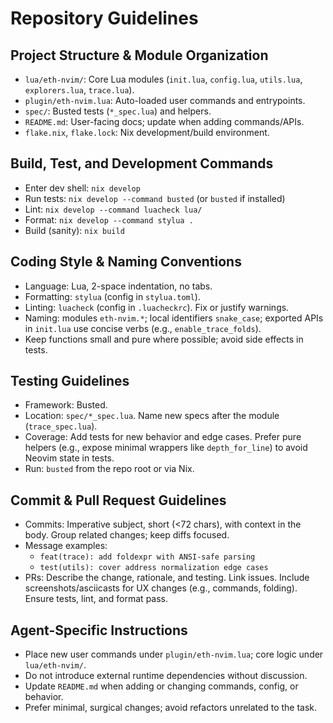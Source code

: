 # Repository Guidelines

## Project Structure & Module Organization
- `lua/eth-nvim/`: Core Lua modules (`init.lua`, `config.lua`, `utils.lua`, `explorers.lua`, `trace.lua`).
- `plugin/eth-nvim.lua`: Auto-loaded user commands and entrypoints.
- `spec/`: Busted tests (`*_spec.lua`) and helpers.
- `README.md`: User-facing docs; update when adding commands/APIs.
- `flake.nix`, `flake.lock`: Nix development/build environment.

## Build, Test, and Development Commands
- Enter dev shell: `nix develop`
- Run tests: `nix develop --command busted` (or `busted` if installed)
- Lint: `nix develop --command luacheck lua/`
- Format: `nix develop --command stylua .`
- Build (sanity): `nix build`

## Coding Style & Naming Conventions
- Language: Lua, 2-space indentation, no tabs.
- Formatting: `stylua` (config in `stylua.toml`).
- Linting: `luacheck` (config in `.luacheckrc`). Fix or justify warnings.
- Naming: modules `eth-nvim.*`; local identifiers `snake_case`; exported APIs in `init.lua` use concise verbs (e.g., `enable_trace_folds`).
- Keep functions small and pure where possible; avoid side effects in tests.

## Testing Guidelines
- Framework: Busted.
- Location: `spec/*_spec.lua`. Name new specs after the module (`trace_spec.lua`).
- Coverage: Add tests for new behavior and edge cases. Prefer pure helpers (e.g., expose minimal wrappers like `depth_for_line`) to avoid Neovim state in tests.
- Run: `busted` from the repo root or via Nix.

## Commit & Pull Request Guidelines
- Commits: Imperative subject, short (<72 chars), with context in the body. Group related changes; keep diffs focused.
- Message examples:
  - `feat(trace): add foldexpr with ANSI-safe parsing`
  - `test(utils): cover address normalization edge cases`
- PRs: Describe the change, rationale, and testing. Link issues. Include screenshots/asciicasts for UX changes (e.g., commands, folding). Ensure tests, lint, and format pass.

## Agent-Specific Instructions
- Place new user commands under `plugin/eth-nvim.lua`; core logic under `lua/eth-nvim/`.
- Do not introduce external runtime dependencies without discussion.
- Update `README.md` when adding or changing commands, config, or behavior.
- Prefer minimal, surgical changes; avoid refactors unrelated to the task.
